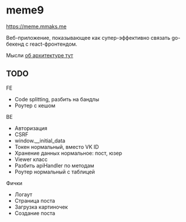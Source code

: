 # meme9

https://meme.mmaks.me

Веб-приложение, показывающее как супер-эффективно 
связать go-бекенд с react-фронтендом.

Мысли [об архитектуре тут](pages/pages.md)

## TODO

FE
* Code splitting, разбить на бандлы
* Роутер с кешом

BE
* Авторизация
* CSRF
* window.__initial_data
* Токен нормальный, вместо VK ID
* Хранение данных нормальное: пост, юзер
* Viewer класс
* Разбить apiHandler по методам
* Роутер нормальный с таблицей

Фички
* Логаут
* Страница поста
* Загрузка картиночек
* Создание поста
